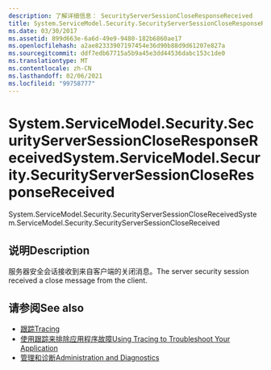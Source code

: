```yaml
---
description: 了解详细信息： SecurityServerSessionCloseResponseReceived
title: System.ServiceModel.Security.SecurityServerSessionCloseResponseReceived
ms.date: 03/30/2017
ms.assetid: 899d663e-6a6d-49e9-9480-182b6860ae17
ms.openlocfilehash: a2ae82333907197454e36d90b88d9d61207e827a
ms.sourcegitcommit: ddf7edb67715a5b9a45e3dd44536dabc153c1de0
ms.translationtype: MT
ms.contentlocale: zh-CN
ms.lasthandoff: 02/06/2021
ms.locfileid: "99758777"
---
```

# <a name="systemservicemodelsecuritysecurityserversessioncloseresponsereceived"></a><span data-ttu-id="81563-103">System.ServiceModel.Security.SecurityServerSessionCloseResponseReceived</span><span class="sxs-lookup"><span data-stu-id="81563-103">System.ServiceModel.Security.SecurityServerSessionCloseResponseReceived</span></span>

<span data-ttu-id="81563-104">System.ServiceModel.Security.SecurityServerSessionCloseReceived</span><span class="sxs-lookup"><span data-stu-id="81563-104">System.ServiceModel.Security.SecurityServerSessionCloseReceived</span></span>  
  
## <a name="description"></a><span data-ttu-id="81563-105">说明</span><span class="sxs-lookup"><span data-stu-id="81563-105">Description</span></span>  

 <span data-ttu-id="81563-106">服务器安全会话接收到来自客户端的关闭消息。</span><span class="sxs-lookup"><span data-stu-id="81563-106">The server security session received a close message from the client.</span></span>  
  
## <a name="see-also"></a><span data-ttu-id="81563-107">请参阅</span><span class="sxs-lookup"><span data-stu-id="81563-107">See also</span></span>

- [<span data-ttu-id="81563-108">跟踪</span><span class="sxs-lookup"><span data-stu-id="81563-108">Tracing</span></span>](index.md)
- [<span data-ttu-id="81563-109">使用跟踪来排除应用程序故障</span><span class="sxs-lookup"><span data-stu-id="81563-109">Using Tracing to Troubleshoot Your Application</span></span>](using-tracing-to-troubleshoot-your-application.md)
- [<span data-ttu-id="81563-110">管理和诊断</span><span class="sxs-lookup"><span data-stu-id="81563-110">Administration and Diagnostics</span></span>](../index.md)
